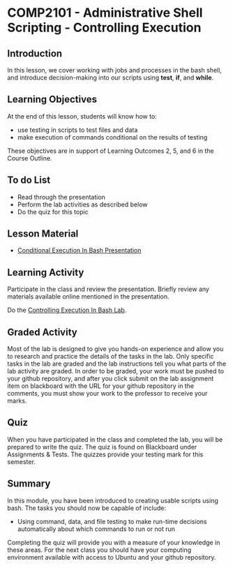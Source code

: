 # COMP2101 - Administrative Shell Scripting - Controlling Execution

## Introduction
In this lesson, we cover working with jobs and processes in the bash shell, and introduce decision-making into our scripts using **test**, **if**, and **while**.

## Learning Objectives
At the end of this lesson, students will know how to:
  * use testing in scripts to test files and data 
  * make execution of commands conditional on the results of testing

These objectives are in support of Learning Outcomes 2, 5, and 6 in the Course Outline.

## To do List
   * Read through the presentation
   * Perform the lab activities as described below
   * Do the quiz for this topic

## Lesson Material
  * [Conditional Execution In Bash Presentation](Presentations/COMP2101-03-BashExecutionControl.pdf)

## Learning Activity
Participate in the class and review the presentation. Briefly review any materials available online mentioned in the presentation.

Do the [Controlling Execution In Bash Lab](Labs/bash/COMP2101-bash-lab3.html).

## Graded Activity
Most of the lab is designed to give you hands-on experience and allow you to research and practice the details of the tasks in the lab. Only specific tasks in the lab are graded and the lab instructions tell you what parts of the lab activity are graded. In order to be graded, your work must be pushed to your github repository, and after you click submit on the lab assignment item on blackboard with the URL for your github repository in the comments, you must show your work to the professor to receive your marks.

## Quiz
When you have participated in the class and completed the lab, you will be prepared to write the quiz. The quiz is found on Blackboard under Assignments & Tests. The quizzes provide your testing mark for this semester.

## Summary
In this module, you have been introduced to creating usable scripts using bash. The tasks you should now be capable of include:
  * Using command, data, and file testing to make run-time decisions automatically about which commands to run or not run

Completing the quiz will provide you with a measure of your knowledge in these areas. For the next class you should have your computing environment available with access to Ubuntu and your github repository.
